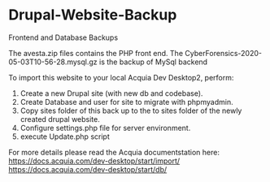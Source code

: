 # Drupal-Website-Backup
Frontend and Database Backups

The avesta.zip files contains the PHP front end.
The CyberForensics-2020-05-03T10-56-28.mysql.gz is the backup of MySql backend

To import this website to your local Acquia Dev Desktop2, perform:
  1. Create a new Drupal site (with new db and codebase).
  2. Create Database and user for site to migrate with phpmyadmin.
  3. Copy sites folder of this back up to the to sites folder of the newly created drupal website.  
  4. Configure settings.php file for server environment.
  5. execute Update.php script

For more details please read the Acquia documentstation here:
https://docs.acquia.com/dev-desktop/start/import/
https://docs.acquia.com/dev-desktop/start/db/
